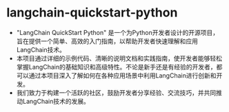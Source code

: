 # langchain-quickstart-python
 - "LangChain QuickStart Python" 是一个为Python开发者设计的开源项目，旨在提供一个简单、高效的入门指南，以帮助开发者快速理解和应用LangChain技术。
 - 本项目通过详细的示例代码、清晰的说明文档和实践指南，使开发者能够轻松掌握LangChain的基础知识和高级特性。不论是新手还是有经验的开发者，都可以通过本项目深入了解如何在各种应用场景中利用LangChain进行创新和开发。
 - 我们致力于构建一个活跃的社区，鼓励开发者分享经验、交流技巧，并共同推动LangChain技术的发展。